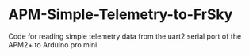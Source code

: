APM-Simple-Telemetry-to-FrSky
=============================
Code for reading simple telemetry data from the uart2 serial port of the APM2+ to Arduino pro mini.
